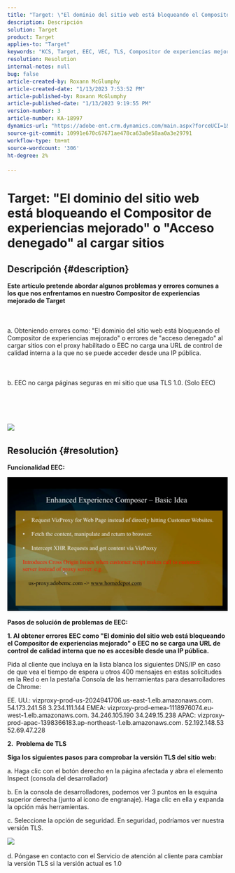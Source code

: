 ```yaml
---
title: "Target: \"El dominio del sitio web está bloqueando el Compositor de experiencias mejorado\" o \"Acceso denegado\" al cargar sitios"
description: Descripción
solution: Target
product: Target
applies-to: "Target"
keywords: "KCS, Target, EEC, VEC, TLS, Compositor de experiencias mejorado,"
resolution: Resolution
internal-notes: null
bug: false
article-created-by: Roxann McGlumphy
article-created-date: "1/13/2023 7:53:52 PM"
article-published-by: Roxann McGlumphy
article-published-date: "1/13/2023 9:19:55 PM"
version-number: 3
article-number: KA-18997
dynamics-url: "https://adobe-ent.crm.dynamics.com/main.aspx?forceUCI=1&pagetype=entityrecord&etn=knowledgearticle&id=98421200-7c93-ed11-aad1-6045bd006a22"
source-git-commit: 10991e670c67671ae478ca63a8e58aa0a3e29791
workflow-type: tm+mt
source-wordcount: '306'
ht-degree: 2%

---
```


# Target: &quot;El dominio del sitio web está bloqueando el Compositor de experiencias mejorado&quot; o &quot;Acceso denegado&quot; al cargar sitios

## Descripción {#description}

<b>Este artículo pretende abordar algunos problemas y errores comunes a los que nos enfrentamos en nuestro Compositor de experiencias mejorado de Target</b><br><br> <br><br>a. Obteniendo errores como: &quot;El dominio del sitio web está bloqueando el Compositor de experiencias mejorado&quot; o errores de &quot;acceso denegado&quot; al cargar sitios con el proxy habilitado o EEC no carga una URL de control de calidad interna a la que no se puede acceder desde una IP pública.<br><br> <br><br>b. EEC no carga páginas seguras en mi sitio que usa TLS 1.0. (Solo EEC) <br><br> <br><br> <br><br>![](https://adobe-ent.crm.dynamics.com/api/data/v9.0/msdyn_knowledgearticleimages%289163ac73-37ab-ec11-983f-000d3a349523%29/msdyn_blobfile/$value)

## Resolución {#resolution}


<b>Funcionalidad EEC:</b>

![](assets/6ea1c39f-52ab-ec11-983f-000d3a3496ef.png)



<b>Pasos de solución de problemas de EEC:</b>

<b>1. Al obtener errores EEC como &quot;El dominio del sitio web está bloqueando el Compositor de experiencias mejorado&quot; o EEC no se carga una URL de control de calidad interna que no es accesible desde una IP pública.</b>

Pida al cliente que incluya en la lista blanca los siguientes DNS/IP en caso de que vea el tiempo de espera u otros 400 mensajes en estas solicitudes en la Red o en la pestaña Consola de las herramientas para desarrolladores de Chrome:

EE. UU.: vizproxy-prod-us-2024941706.us-east-1.elb.amazonaws.com.
54.173.241.58 3.234.111.144 EMEA: vizproxy-prod-emea-1118976074.eu-west-1.elb.amazonaws.com.
34.246.105.190 34.249.15.238 APAC: vizproxy-prod-apac-1398366183.ap-northeast-1.elb.amazonaws.com.
52.192.148.53
52.69.47.228



<b>2.  Problema de TLS</b>

<b>Siga los siguientes pasos para comprobar la versión TLS del sitio web:</b>

a. Haga clic con el botón derecho en la página afectada y abra el elemento Inspect (consola del desarrollador)

b. En la consola de desarrolladores, podemos ver 3 puntos en la esquina superior derecha (junto al icono de engranaje). Haga clic en ella y expanda la opción más herramientas.

c. Seleccione la opción de seguridad. En seguridad, podríamos ver nuestra versión TLS.

![](https://experienceleague.adobe.com/docs/target/assets/firefox_more_info_3.png?lang=en)

d. Póngase en contacto con el Servicio de atención al cliente para cambiar la versión TLS si la versión actual es 1.0


